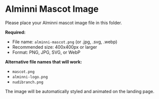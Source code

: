 # Alminni Mascot Image

Please place your Alminni mascot image file in this folder.

**Required:**
- File name: `alminni-mascot.png` (or .jpg, .svg, .webp)
- Recommended size: 400x400px or larger
- Format: PNG, JPG, SVG, or WebP

**Alternative file names that will work:**
- `mascot.png`
- `alminni-logo.png`
- `nudibranch.png`

The image will be automatically styled and animated on the landing page.


